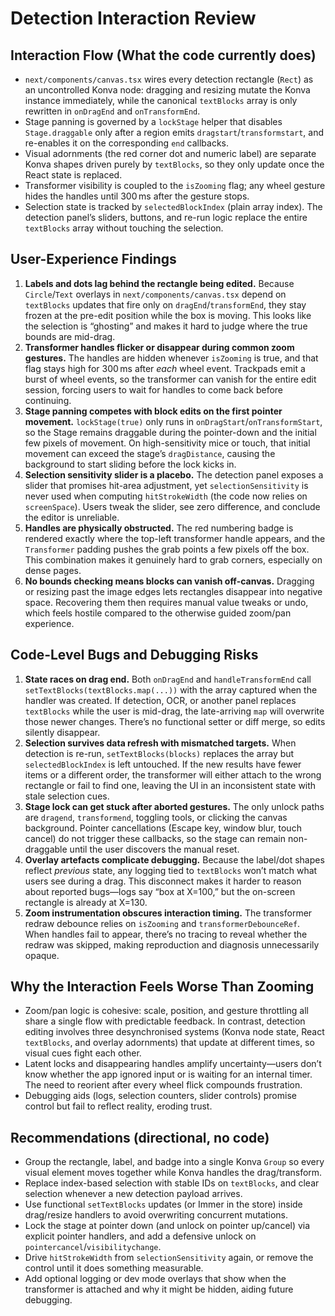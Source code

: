# Detection Interaction Review

## Interaction Flow (What the code currently does)
- `next/components/canvas.tsx` wires every detection rectangle (`Rect`) as an uncontrolled Konva node: dragging and resizing mutate the Konva instance immediately, while the canonical `textBlocks` array is only rewritten in `onDragEnd` and `onTransformEnd`.
- Stage panning is governed by a `lockStage` helper that disables `Stage.draggable` only after a region emits `dragstart`/`transformstart`, and re-enables it on the corresponding `end` callbacks.
- Visual adornments (the red corner dot and numeric label) are separate Konva shapes driven purely by `textBlocks`, so they only update once the React state is replaced.
- Transformer visibility is coupled to the `isZooming` flag; any wheel gesture hides the handles until 300 ms after the gesture stops.
- Selection state is tracked by `selectedBlockIndex` (plain array index). The detection panel’s sliders, buttons, and re-run logic replace the entire `textBlocks` array without touching the selection.

## User-Experience Findings

1. **Labels and dots lag behind the rectangle being edited.** Because `Circle`/`Text` overlays in `next/components/canvas.tsx` depend on `textBlocks` updates that fire only on `dragEnd`/`transformEnd`, they stay frozen at the pre-edit position while the box is moving. This looks like the selection is “ghosting” and makes it hard to judge where the true bounds are mid-drag.
2. **Transformer handles flicker or disappear during common zoom gestures.** The handles are hidden whenever `isZooming` is true, and that flag stays high for 300 ms after *each* wheel event. Trackpads emit a burst of wheel events, so the transformer can vanish for the entire edit session, forcing users to wait for handles to come back before continuing.
3. **Stage panning competes with block edits on the first pointer movement.** `lockStage(true)` only runs in `onDragStart`/`onTransformStart`, so the Stage remains draggable during the pointer-down and the initial few pixels of movement. On high-sensitivity mice or touch, that initial movement can exceed the stage’s `dragDistance`, causing the background to start sliding before the lock kicks in.
4. **Selection sensitivity slider is a placebo.** The detection panel exposes a slider that promises hit-area adjustment, yet `selectionSensitivity` is never used when computing `hitStrokeWidth` (the code now relies on `screenSpace`). Users tweak the slider, see zero difference, and conclude the editor is unreliable.
5. **Handles are physically obstructed.** The red numbering badge is rendered exactly where the top-left transformer handle appears, and the `Transformer` padding pushes the grab points a few pixels off the box. This combination makes it genuinely hard to grab corners, especially on dense pages.
6. **No bounds checking means blocks can vanish off-canvas.** Dragging or resizing past the image edges lets rectangles disappear into negative space. Recovering them then requires manual value tweaks or undo, which feels hostile compared to the otherwise guided zoom/pan experience.

## Code-Level Bugs and Debugging Risks

1. **State races on drag end.** Both `onDragEnd` and `handleTransformEnd` call `setTextBlocks(textBlocks.map(...))` with the array captured when the handler was created. If detection, OCR, or another panel replaces `textBlocks` while the user is mid-drag, the late-arriving `map` will overwrite those newer changes. There’s no functional setter or diff merge, so edits silently disappear.
2. **Selection survives data refresh with mismatched targets.** When detection is re-run, `setTextBlocks(blocks)` replaces the array but `selectedBlockIndex` is left untouched. If the new results have fewer items or a different order, the transformer will either attach to the wrong rectangle or fail to find one, leaving the UI in an inconsistent state with stale selection cues.
3. **Stage lock can get stuck after aborted gestures.** The only unlock paths are `dragend`, `transformend`, toggling tools, or clicking the canvas background. Pointer cancellations (Escape key, window blur, touch cancel) do not trigger these callbacks, so the stage can remain non-draggable until the user discovers the manual reset.
4. **Overlay artefacts complicate debugging.** Because the label/dot shapes reflect *previous* state, any logging tied to `textBlocks` won’t match what users see during a drag. This disconnect makes it harder to reason about reported bugs—logs say “box at X=100,” but the on-screen rectangle is already at X=130.
5. **Zoom instrumentation obscures interaction timing.** The transformer redraw debounce relies on `isZooming` and `transformerDebounceRef`. When handles fail to appear, there’s no tracing to reveal whether the redraw was skipped, making reproduction and diagnosis unnecessarily opaque.

## Why the Interaction Feels Worse Than Zooming
- Zoom/pan logic is cohesive: scale, position, and gesture throttling all share a single flow with predictable feedback. In contrast, detection editing involves three desynchronised systems (Konva node state, React `textBlocks`, and overlay adornments) that update at different times, so visual cues fight each other.
- Latent locks and disappearing handles amplify uncertainty—users don’t know whether the app ignored input or is waiting for an internal timer. The need to reorient after every wheel flick compounds frustration.
- Debugging aids (logs, selection counters, slider controls) promise control but fail to reflect reality, eroding trust.

## Recommendations (directional, no code)
- Group the rectangle, label, and badge into a single Konva `Group` so every visual element moves together while Konva handles the drag/transform.
- Replace index-based selection with stable IDs on `textBlocks`, and clear selection whenever a new detection payload arrives.
- Use functional `setTextBlocks` updates (or Immer in the store) inside drag/resize handlers to avoid overwriting concurrent mutations.
- Lock the stage at pointer down (and unlock on pointer up/cancel) via explicit pointer handlers, and add a defensive unlock on `pointercancel`/`visibilitychange`.
- Drive `hitStrokeWidth` from `selectionSensitivity` again, or remove the control until it does something measurable.
- Add optional logging or dev mode overlays that show when the transformer is attached and why it might be hidden, aiding future debugging.

